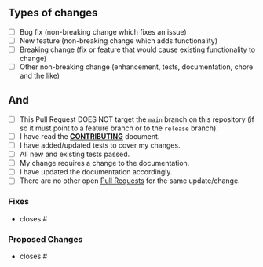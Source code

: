 ## Types of changes
<!--- What types of changes does your code introduce? Put an `x` in all the boxes that apply: -->
- [ ] Bug fix (non-breaking change which fixes an issue)
- [ ] New feature (non-breaking change which adds functionality)
- [ ] Breaking change (fix or feature that would cause existing functionality to change)
- [ ] Other non-breaking change (enhancement, tests, documentation, chore and the like)

## And
- [ ] This Pull Request DOES NOT target the `main` branch on this repository (if so it must point to a feature branch or to the `release` branch).
- [ ] I have read the [**CONTRIBUTING**](https://github.com/lealceldeiro/org.wcdevs.blog.cdk/blob/main/CONTRIBUTING.md) document.
- [ ] I have added/updated tests to cover my changes.
- [ ] All new and existing tests passed.
- [ ] My change requires a change to the documentation.
- [ ] I have updated the documentation accordingly.
- [ ] There are no other open [Pull Requests](https://github.com/lealceldeiro/org.wcdevs.blog.cdk/pulls) for the same update/change.

### Fixes

  - closes #<issue-numbers>

### Proposed Changes

  - closes #<issue-numbers>
